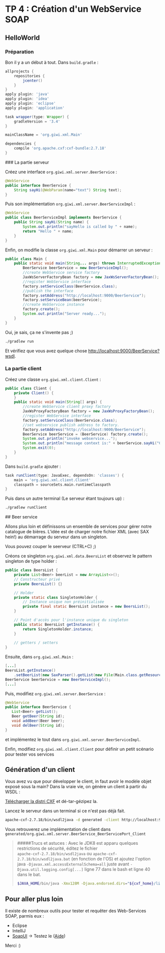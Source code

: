 # TP 4 : Création d'un WebService SOAP

## HelloWorld

### Préparation

Bon il y a un début à tout. Dans `build.gradle` : 

```groovy
allprojects {
    repositories {
        jcenter()
    }
}
apply plugin: 'java'
apply plugin: 'idea'
apply plugin: 'eclipse'
apply plugin: 'application'

task wrapper(type: Wrapper) {
    gradleVersion = '3.4'
}

mainClassName = 'org.giwi.xml.Main'

dependencies {
    compile 'org.apache.cxf:cxf-bundle:2.7.18'
}
```

### La partie serveur

Créez une interface `org.giwi.xml.server.BeerService` :

```java
@WebService
public interface BeerService {
    String sayHi(@WebParam(name="text") String text);
}
```

Puis son implémentation `org.giwi.xml.server.BeerServiceImpl` :

```java
@WebService
public class BeerServiceImpl implements BeerService {
    public String sayHi(String name) {
        System.out.println("sayHello is called by " + name);
        return "Hello " + name;
    }
}
```

Enfin, on modifie la classe `org.giwi.xml.Main` pour démarrer un serveur :

```java
public class Main {
    public static void main(String... args) throws InterruptedException {
        BeerService beerService = new BeerServiceImpl();
        //create WebService service factory
        JaxWsServerFactoryBean factory = new JaxWsServerFactoryBean();
        //register WebService interface
        factory.setServiceClass(BeerService.class);
        //publish the interface
        factory.setAddress("http://localhost:9000/BeerService");
        factory.setServiceBean(beerService);
        //create WebService instance
        factory.create();
        System.out.println("Server ready...");
    }
}
```

Oui, je sais, ça ne s'invente pas ;)

```bash
./gradlew run
```

Et vérifiez que vous avez quelque chose [http://localhost:9000/BeerService?wsdl](http://localhost:9000/BeerService?wsdl).

### La partie client

Créez une classe `org.giwi.xml.client.Client` :

```java
public class Client {
    private Client() {
    }
    public static void main(String[] args) {
        //create WebService client proxy factory
        JaxWsProxyFactoryBean factory = new JaxWsProxyFactoryBean();
        //register WebService interface
        factory.setServiceClass(BeerService.class);
        //set webservice publish address to factory.
        factory.setAddress("http://localhost:9000/BeerService");
        BeerService beerService = (BeerService) factory.create();
        System.out.println("invoke webservice...");
        System.out.println("message context is:" + beerService.sayHi("Gilbert"));
        System.exit(0);
    }
}
```

Dans `build.gradle` ajouter : 

```groovy
task runClient(type: JavaExec, dependsOn: 'classes') {
    main = 'org.giwi.xml.client.Client'
    classpath = sourceSets.main.runtimeClasspath
}
```

Puis dans un autre terminal (Le serveur étant toujours up) :

```bash
./gradlew runClient
```

## Beer service

Allons plus loin et définissons un ensemble de services pour gérer notre catalogue de bières.
L'idée est de charger notre fichier XML (avec SAX hein!) au démarrage du serveur dans un singleton.

Vous pouvez couper le seerveur (CTRL+C) ;)

Créons ce singleton `org.giwi.xml.data.BeersList` et observez le pattern singleton de type holder :

```java
public class BeersList {
    private List<Beer> beerList = new ArrayList<>();
    // Constructeur privé
    private BeersList() {}

    // Holder
    private static class SingletonHolder {
        // Instance unique non préinitialisée
        private final static BeersList instance = new BeersList();
    }

    // Point d'accès pour l'instance unique du singleton
    public static BeersList getInstance() {
        return SingletonHolder.instance;
    }
    
    // getters / setters
}
```

Ensuite, dans `org.giwi.xml.Main` :

```java
[...]
BeersList.getInstance()
    .setBeerList(new SaxParser().getList(new File(Main.class.getResource("/beers.xml").toURI())));
BeerService beerService = new BeerServiceImpl();
[...]
```

Puis, modifiez `org.giwi.xml.server.BeerService` :

```java
@WebService
public interface BeerService {
   List<Beer> getList();
   Beer getBeer(String id);
   void addBeer(Beer beer);
   void delBeer(String id);
}
```

et implémentez le tout dans `org.giwi.xml.server.BeerServiceImpl`.

Enfin, modifiez `org.giwi.xml.client.Client` pour définir un petit scénario pour tester vos services

## Génération d'un client

Vous avez vu que pour développer le client, in faut avoir le modèle objet exposé sous la main?
Dans la vraie vie, on génère un client à partir du WSDL : 

[Télécharger la distri CXF](http://apache.mediamirrors.org/cxf/2.7.18/apache-cxf-2.7.18.tar.gz) et dé-tar-gézipez la.

Lancez le serveur dans un terminal si ce n'est pas déjà fait.

```bash
apache-cxf-2.7.18/bin/wsdl2java -d generated -client http://localhost:9000/BeerService?wsdl
```

Vous retrouverez une implémentation de client dans `generated/org.giwi.xml.server.BeerService_BeerServicePort_Client`

> #####Trucs et astuces : 
> Avec le JDK8 est apparu quelques restrictions de sécurité, éditez le fichier  
> `apache-cxf-2.7.18/bin/wsdl2java` ou `apache-cxf-2.7.18/bin/wsdl2java.bat` (en fonction de l'OS)
> et ajoutez l'option java `-Djavax.xml.accessExternalSchema=all` juste avant `-Djava.util.logging.config[...]`
> ligne 77 dans le bash et ligne 40 dans le bat.
>
> ```bash
> $JAVA_HOME/bin/java -Xmx128M -Djava.endorsed.dirs="${cxf_home}/lib/endorsed" -cp "${cxf_classpath}" -Djavax.xml.accessExternalSchema=all -Djava.util.logging.config.file=$log_config org.apache.cxf.tools.wsdlto.WSDLToJava "$@"
> ```

## Pour aller plus loin

Il existe de nombreux outils pour tester et requêter des Web-Services SOAP, parmis eux :
 
- Eclipse
- IntelliJ
- [SoapUI](https://www.soapui.org/) -> Testez le ([Aide](https://www.soapui.org/soap-and-wsdl/getting-started.html))

Merci :)